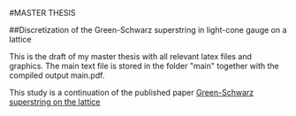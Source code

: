 #MASTER THESIS

##Discretization of the Green-Schwarz superstring in light-cone gauge on a lattice


This is the draft of my master thesis with all relevant
latex files and graphics. The main text file is stored in
the folder "main" together with the compiled output main.pdf.

This study is a continuation of the published paper [Green-Schwarz superstring on the lattice][paper]

[//]: #LINKS
[paper]: https://arxiv.org/abs/1605.01726
